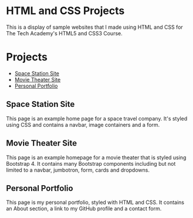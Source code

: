 # HTML and CSS Projects

This is a display of sample websites that I made using HTML and CSS for The Tech Academy's HTML5 and CSS3 Course.

# Projects

* [Space Station Site](https://github.com/mariah-ry/HTML-and-CSS-Course/tree/main/Basic_HTML_and_CSS/Project)
* [Movie Theater Site](https://github.com/mariah-ry/HTML-and-CSS-Course/tree/main/Basic_HTML_and_CSS/bootstrap4_project)
* [Personal Portfolio](https://github.com/mariah-ry/HTML-and-CSS-Course/tree/main/Basic_HTML_and_CSS/portfolio)

## Space Station Site

This page is an example home page for a space travel company. It's styled using CSS and contains a navbar, image containers and a form.

## Movie Theater Site

This page is an example homepage for a movie theater that is styled using Bootstrap 4. It contains many Bootstrap components including but not limited to a navbar, jumbotron,  form, cards and dropdowns.

## Personal Portfolio

This page is my personal portfolio, styled with HTML and CSS.  It contains an About section, a link to my GitHub profile and a contact form.
